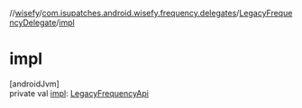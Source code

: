 //[wisefy](../../../index.md)/[com.isupatches.android.wisefy.frequency.delegates](../index.md)/[LegacyFrequencyDelegate](index.md)/[impl](impl.md)

# impl

[androidJvm]\
private val [impl](impl.md): [LegacyFrequencyApi](../-legacy-frequency-api/index.md)

